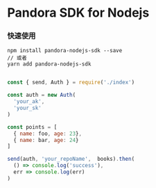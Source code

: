 # Pandora SDK for Nodejs

### 快速使用
```
npm install pandora-nodejs-sdk --save
// 或者
yarn add pandora-nodejs-sdk
```

```javascript

const { send, Auth } = require('./index')

const auth = new Auth(
  'your_ak',
  'your_sk'  
)

const points = [
  { name: foo, age: 23},
  { name: bar, age: 24}
]

send(auth, 'your_repoName',  books).then(
  () => console.log('success'),
  err => console.log(err)
) 

```